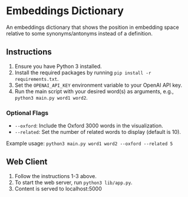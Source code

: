# Embeddings Dictionary
An embeddings dictionary that shows the position in embedding space relative to some synonyms/antonyms instead of a definition.

## Instructions
1. Ensure you have Python 3 installed.
2. Install the required packages by running `pip install -r requirements.txt`.
3. Set the `OPENAI_API_KEY` environment variable to your OpenAI API key.
4. Run the main script with your desired word(s) as arguments, e.g., `python3 main.py word1 word2`.

### Optional Flags
- `--oxford`: Include the Oxford 3000 words in the visualization.
- `--related`: Set the number of related words to display (default is 10).

Example usage: `python3 main.py word1 word2 --oxford --related 5`

## Web Client
1. Follow the instructions 1-3 above.
2. To start the web server, run `python3 lib/app.py`.
3. Content is served to localhost:5000
